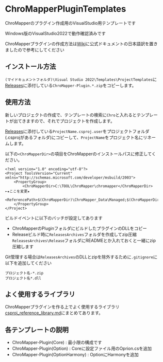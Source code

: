 # ChroMapperPluginTemplates
ChroMapperのプラグイン作成用のVisualStudio用テンプレートです

Windows版のVisualStudio2022で動作確認済みです

ChroMapperプラグインの作成方法は[Wiki](https://github.com/rynan4818/ChroMapperPluginTemplates/wiki)に公式ドキュメントの日本語訳を置きましたので参考にしてください

## インストール方法

`(マイドキュメントフォルダ)\Visual Studio 2022\Templates\ProjectTemplates`に[Releases](https://github.com/rynan4818/ChroMapperPluginTemplates/releases)に添付している`ChroMapper-Plugin.*.zip`をコピーします。

## 使用方法
新しいプロジェクトの作成で、テンプレートの検索に`Chro`と入れるとテンプレートが出てきますので、それでプロジェクトを作成します。

[Releases](https://github.com/rynan4818/ChroMapperPluginTemplates/releases)に添付している`ProjectName.csproj.user`をプロジェクトフォルダ(.csprojがあるフォルダ)にコピーして、`ProjectName`をプロジェクト名にリネームします。

以下の`<ChroMapperDir>`の項目をChroMapperのインストールパスに修正してください。
```
<?xml version="1.0" encoding="utf-8"?>
<Project ToolsVersion="Current" xmlns="http://schemas.microsoft.com/developer/msbuild/2003">
	<PropertyGroup>
		<ChroMapperDir>C:\TOOL\ChroMapper\chromapper</ChroMapperDir> ←★ここを変更★
		<ReferencePath>$(ChroMapperDir)\ChroMapper_Data\Managed;$(ChroMapperDir)\Plugins</ReferencePath>
	</PropertyGroup>
</Project>
```

ビルドイベントに以下のバッチが設定してあります
- ChroMapperのPluginフォルダにビルドしたプラグインのDLLをコピー
- Releaseビルド時に`ReleasesArchives`フォルダを作成してzip圧縮
    `ReleasesArchives\Release`フォルダにREADMEとか入れておくと一緒にzip圧縮します

Git管理する場合は`ReleasesArchives`のDLLとzipを除外するために`.gitignore`に以下を追加してください
```
プロジェクト名-*.zip
プロジェクト名*.dll
```

## よく使用するライブラリ
ChroMapperプラグインを作る上でよく使用するライブラリ[csproj_reference_library.md](https://github.com/rynan4818/ChroMapperPluginTemplates/blob/main/csproj_reference_library.md)にまとめてあります。

## 各テンプレートの説明
- ChroMapper-Plugin(Core) : 最小限の構成です
- ChroMapper-Plugin(Option) : Coreに設定ファイル用のOprion.csを追加
- ChroMapper-Plugin(OptionHarmony) : OptionにHarmonyを追加
